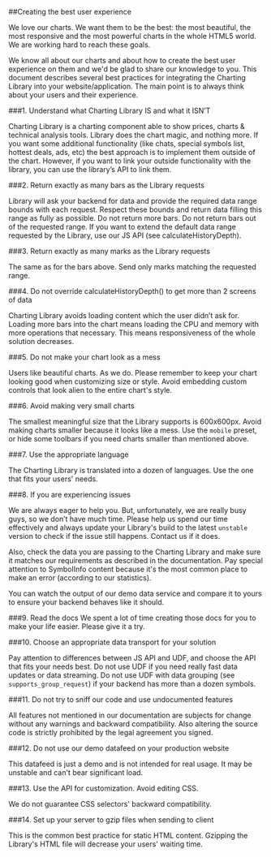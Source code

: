 ##Creating the best user experience

We love our charts. We want them to be the best: the most beautiful, the most responsive and the most powerful charts in the whole HTML5 world. We are working hard to reach these goals.

We know all about our charts and about how to create the best user experience on them and we'd be glad to share our knowledge to you. This document describes several best practices for integrating the Charting Library into your website/application. The main point is to always think about your users and their experience.

###1. Understand what Charting Library IS and what it ISN’T

Charting Library is a charting component able to show prices, charts & technical analysis tools. Library does the chart magic, and nothing more. If you want some additional functionality (like chats, special symbols list, hottest deals, ads, etc) the best approach is to implement them outside of the chart. However, if you want to link your outside functionality with the library, you can use the library’s API to link them.


###2. Return exactly as many bars as the Library requests

Library will ask your backend for data and provide the required data range bounds with each request. Respect these bounds and return data filling this range as fully as possible. Do not return more bars. Do not return bars out of the requested range. If you want to extend the default data range requested by the Library, use our JS API (see calculateHistoryDepth).

###3. Return exactly as many marks as the Library requests

The same as for the bars above. Send only marks matching the requested range.


###4. Do not override calculateHistoryDepth() to get more than 2 screens of data

Charting Library avoids loading content which the user didn’t ask for. Loading more bars into the chart means loading the CPU and memory with more operations that necessary. This means responsiveness of the whole solution decreases.

###5. Do not make your chart look as a mess

Users like beautiful charts. As we do. Please remember to keep your chart looking good when customizing size or style. Avoid embedding custom controls that look alien to the entire chart's style.

###6. Avoid making very small charts

The smallest meaningful size that the Library supports is 600x600px. Avoid making charts smaller because it looks like a mess. Use the `mobile` preset, or hide some toolbars if you need charts smaller than mentioned above.

###7. Use the appropriate language

The Charting Library is translated into a dozen of languages. Use the one that fits your users' needs.

###8. If you are experiencing issues

We are always eager to help you. But, unfortunately, we are really busy guys, so we don’t have much time. Please help us spend our time effectively and always update your Library's build to the latest `unstable` version to check if the issue still happens. Contact us if it does.

Also, check the data you are passing to the Charting Library and make sure it matches our requirements as described in the documentation. Pay special attention to SymbolInfo content because it's the most common place to make an error (according to our statistics).

You can watch the output of our demo data service and compare it to yours to ensure your backend behaves like it should.

###9. Read the docs
We spent a lot of time creating those docs for you to make your life easier. Please give it a try.

###10. Choose an appropriate data transport for your solution

Pay attention to differences between JS API and UDF, and choose the API that fits your needs best.
Do not use UDF if you need really fast data updates or data streaming.
Do not use UDF with data grouping (see `supports_group_request`) if your backend has more than a dozen symbols.

###11. Do not try to sniff our code and use undocumented features

All features not mentioned in our documentation are subjects for change without any warnings and backward compatibility. Also altering the source code is strictly prohibited by the legal agreement you signed.

###12. Do not use our demo datafeed on your production website

This datafeed is just a demo and is not intended for real usage. It may be unstable and can't bear significant load.

###13. Use the API for customization. Avoid editing CSS.

We do not guarantee CSS selectors' backward compatibility.

###14. Set up your server to gzip files when sending to client

This is the common best practice for static HTML content. Gzipping the Library's HTML file will decrease your users' waiting time.
